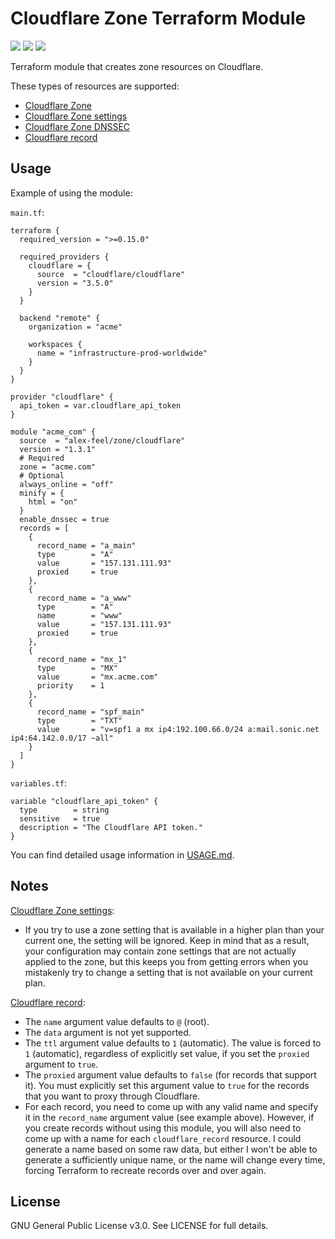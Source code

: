 # Cloudflare Zone Terraform Module

[![](https://img.shields.io/badge/dynamic/json?color=5c4ee5&label=registry%20version&query=%24.version&url=https%3A%2F%2Fregistry.terraform.io%2Fv1%2Fmodules%2Falex-feel%2Fzone%2Fcloudflare&logo=terraform)](https://registry.terraform.io/modules/alex-feel/zone/cloudflare/latest)
[![](https://img.shields.io/badge/dynamic/json?color=5c4ee5&label=registry%20downloads&query=%24.downloads&url=https%3A%2F%2Fregistry.terraform.io%2Fv1%2Fmodules%2Falex-feel%2Fzone%2Fcloudflare&logo=terraform)](https://registry.terraform.io/modules/alex-feel/zone/cloudflare/latest)
[![](https://img.shields.io/badge/license-GPLv3-c00404.svg)](https://github.com/alex-feel/terraform-cloudflare-zone/blob/main/LICENSE)

Terraform module that creates zone resources on Cloudflare.

These types of resources are supported:

* [Cloudflare Zone](https://registry.terraform.io/providers/cloudflare/cloudflare/latest/docs/resources/zone)
* [Cloudflare Zone settings](https://registry.terraform.io/providers/cloudflare/cloudflare/latest/docs/resources/zone_settings_override)
* [Cloudflare Zone DNSSEC](https://registry.terraform.io/providers/cloudflare/cloudflare/latest/docs/resources/zone_dnssec)
* [Cloudflare record](https://registry.terraform.io/providers/cloudflare/cloudflare/latest/docs/resources/record)

## Usage

Example of using the module:

`main.tf`:

```hcl
terraform {
  required_version = ">=0.15.0"

  required_providers {
    cloudflare = {
      source  = "cloudflare/cloudflare"
      version = "3.5.0"
    }
  }

  backend "remote" {
    organization = "acme"

    workspaces {
      name = "infrastructure-prod-worldwide"
    }
  }
}

provider "cloudflare" {
  api_token = var.cloudflare_api_token
}

module "acme_com" {
  source  = "alex-feel/zone/cloudflare"
  version = "1.3.1"
  # Required
  zone = "acme.com"
  # Optional
  always_online = "off"
  minify = {
    html = "on"
  }
  enable_dnssec = true
  records = [
    {
      record_name = "a_main"
      type        = "A"
      value       = "157.131.111.93"
      proxied     = true
    },
    {
      record_name = "a_www"
      type        = "A"
      name        = "www"
      value       = "157.131.111.93"
      proxied     = true
    },
    {
      record_name = "mx_1"
      type        = "MX"
      value       = "mx.acme.com"
      priority    = 1
    },
    {
      record_name = "spf_main"
      type        = "TXT"
      value       = "v=spf1 a mx ip4:192.100.66.0/24 a:mail.sonic.net ip4:64.142.0.0/17 ~all"
    }
  ]
}
```

`variables.tf`:

```hcl
variable "cloudflare_api_token" {
  type        = string
  sensitive   = true
  description = "The Cloudflare API token."
}
```

You can find detailed usage information in [USAGE.md](https://github.com/alex-feel/terraform-cloudflare-zone/blob/main/USAGE.md).

## Notes

[Cloudflare Zone settings](https://registry.terraform.io/providers/cloudflare/cloudflare/latest/docs/resources/zone_settings_override):

* If you try to use a zone setting that is available in a higher plan than your current one, the setting will be ignored. Keep in mind that as a result, your configuration may contain zone settings that are not actually applied to the zone, but this keeps you from getting errors when you mistakenly try to change a setting that is not available on your current plan.

[Cloudflare record](https://registry.terraform.io/providers/cloudflare/cloudflare/latest/docs/resources/record):

* The `name` argument value defaults to `@` (root).
* The `data` argument is not yet supported.
* The `ttl` argument value defaults to `1` (automatic). The value is forced to `1` (automatic), regardless of explicitly set value, if you set the `proxied` argument to `true`.
* The `proxied` argument value defaults to `false` (for records that support it). You must explicitly set this argument value to `true` for the records that you want to proxy through Cloudflare.
* For each record, you need to come up with any valid name and specify it in the `record_name` argument value (see example above). However, if you create records without using this module, you will also need to come up with a name for each `cloudflare_record` resource. I could generate a name based on some raw data, but either I won't be able to generate a sufficiently unique name, or the name will change every time, forcing Terraform to recreate records over and over again.

## License

GNU General Public License v3.0. See LICENSE for full details.